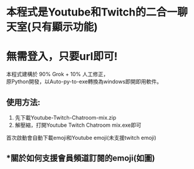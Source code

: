 # 本程式是Youtube和Twitch的二合一聊天室(只有顯示功能)
# 無需登入，只要url即可! 


本程式建構於 90% Grok + 10% 人工修正，  
原Python開發，以Auto-py-to-exe轉換為windows即開即用軟件。  

## 使用方法:
1. 先下載Youtube-Twitch-Chatroom-mix.zip 
2. 解壓縮，打開Youtube Twitch Chatroom mix.exe即可 

首次啟動會自動下載emoji和Youtube emoji(未支援twitch emoji)

## *關於如何支援會員頻道訂閱的emoji(如圖)


